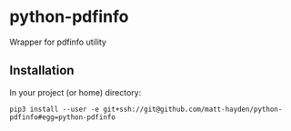 # python-pdfinfo
Wrapper for pdfinfo utility

## Installation

In your project (or home) directory:

```
pip3 install --user -e git+ssh://git@github.com/matt-hayden/python-pdfinfo#egg=python-pdfinfo
```

